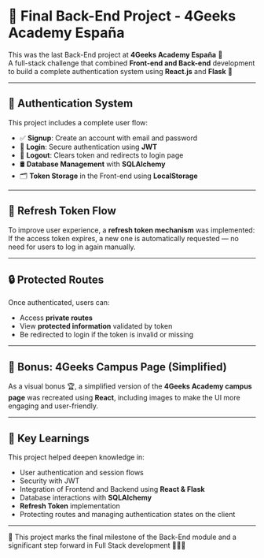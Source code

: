 # 🧩 Final Back-End Project - 4Geeks Academy España

This was the last Back-End project at **4Geeks Academy España** 🚀  
A full-stack challenge that combined **Front-end and Back-end** development to build a complete authentication system using **React.js** and **Flask** 👾

---

## 🔐 Authentication System

This project includes a complete user flow:

- ✅ **Signup**: Create an account with email and password  
- 🔐 **Login**: Secure authentication using **JWT**  
- 🎯 **Logout**: Clears token and redirects to login page  
- 🛢️ **Database Management** with **SQLAlchemy**  
- 🗂️ **Token Storage** in the Front-end using **LocalStorage**

---

## 🔄 Refresh Token Flow

To improve user experience, a **refresh token mechanism** was implemented:  
If the access token expires, a new one is automatically requested — no need for users to log in again manually.

---

## 🔒 Protected Routes

Once authenticated, users can:

- Access **private routes**
- View **protected information** validated by token
- Be redirected to login if the token is invalid or missing

---

## 🏫 Bonus: 4Geeks Campus Page (Simplified)

As a visual bonus 🏆, a simplified version of the **4Geeks Academy campus page** was recreated using **React**, including images to make the UI more engaging and user-friendly.

---

## 🧠 Key Learnings

This project helped deepen knowledge in:

- User authentication and session flows
- Security with JWT
- Integration of Frontend and Backend using **React & Flask**
- Database interactions with **SQLAlchemy**
- **Refresh Token** implementation
- Protecting routes and managing authentication states on the client

---

📁 This project marks the final milestone of the Back-End module and a significant step forward in Full Stack development 👨‍💻✨
